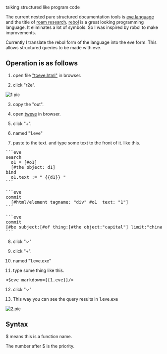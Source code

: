 talking structured like program code

The current nested pure structured documentation tools is <a href="https://witheve.com">eve language</a> and the title of <a href="https://roamresearch.com">roam research</a>. <a href="http://www.rebol.com">rebol</a> is a great looking programming language. It eliminates a lot of symbols. So I was inspired by robol to make improvements.

Currently I translate the rebol form of the language into the eve form. This allows structured queries to be made with eve.

## Operation is as follows

1. open file <a href="https://tomzcn.github.io/talking-structured-like-program-code/toeve.html">"toeve.html"</a> in browser.

2. click "r2e".

![1.pic](https://tomzcn.github.io/talking-structured-like-program-code/1.PNG)

3. copy the "out".

4. open <a href="https://btheado.github.io/tweve/">tweve</a> in browser.

5. click "+".

6. named "1.eve"

7. paste to the text. and type some text to the front of it. like this.

<pre>
```eve
search
  o1 = [#o1]
  [#the object: d1]
bind
  o1.text := " {{d1}} "
```

```eve
commit
  [#html/element tagname: "div" #o1  text: "1"]
```

```eve
commit
[#be subject:[#of thing:[#the object:"capital"] limit:"china"] judgment:"beijing"]
```
</pre>

8. click "✓"

9.  click "+".

10. named "1.eve.exe"

11. type some thing like this.

<pre>
<$eve markdown={{1.eve}}/>
</pre>

12. click "✓"

13. This way you can see the query results in 1.eve.exe

![2.pic](https://tomzcn.github.io/talking-structured-like-program-code/2.PNG)

## Syntax

$ means this is a function name.

The number after $ is the priority.

